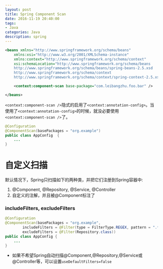 ```yaml
---
layout: post
title: Spring Component Scan
date: 2016-11-19 20:40:00
tags:
- Java
categories: Java
description: spring
---
```


```xml
<beans xmlns="http://www.springframework.org/schema/beans"
	xmlns:xsi="http://www.w3.org/2001/XMLSchema-instance"
	xmlns:context="http://www.springframework.org/schema/context"
	xsi:schemaLocation="http://www.springframework.org/schema/beans
	http://www.springframework.org/schema/beans/spring-beans-2.5.xsd
	http://www.springframework.org/schema/context
	http://www.springframework.org/schema/context/spring-context-2.5.xsd">

	<context:component-scan base-package="com.leibangzhu.foo.bar" />

</beans>
```

```<context:component-scan />```隐式的启用了```<context:annotation-config>```。当使用了```<context:annotation-config>```的时候，就没必要使用```<context:component-scan />```了。      
```java
@Configuration
@ComponentScan(basePackages = "org.example")
public class AppConfig  {
    ...
}
```

# 自定义扫描
默认情况下，Spring只扫描如下的两种类，并把它们注册到Spring容器中:        
1. @Component, @Repository, @Service, @Controller
2. 自定义的注解，并且被@Component标注了

### includeFilters, excludeFilters
```java
@Configuration
@ComponentScan(basePackages = "org.example",
        includeFilters = @Filter(type = FilterType.REGEX, pattern = ".*Stub.*Repository"),
        excludeFilters = @Filter(Repository.class))
public class AppConfig {
    ...
}
```

* 如果不希望Spring自动扫描@Component,@Repository,@Service或@Controller等，可以设置```useDefaultFilters=false```






